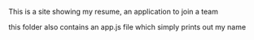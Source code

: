 This is a site showing my resume, an application to join a team

this folder also contains an app.js file which simply prints out my name
